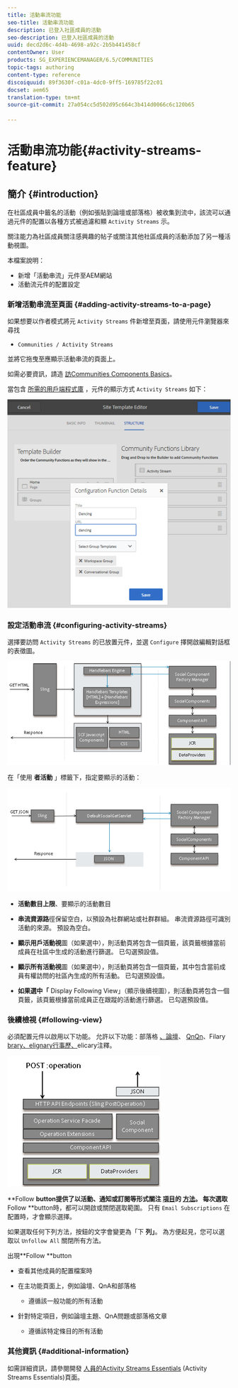 ```yaml
---
title: 活動串流功能
seo-title: 活動串流功能
description: 已登入社區成員的活動
seo-description: 已登入社區成員的活動
uuid: decd2d6c-4d4b-4698-a92c-2b5b441458cf
contentOwner: User
products: SG_EXPERIENCEMANAGER/6.5/COMMUNITIES
topic-tags: authoring
content-type: reference
discoiquuid: 89f3630f-c01a-4dc0-9ff5-169785f22c01
docset: aem65
translation-type: tm+mt
source-git-commit: 27a054cc5d502d95c664c3b414d0066c6c120b65

---
```



# 活動串流功能{#activity-streams-feature}

## 簡介 {#introduction}

在社區成員中籤名的活動（例如張貼到論壇或部落格）被收集到流中，該流可以通過元件的配置以各種方式被過濾和顯 `Activity Streams` 示。

關注能力為社區成員關注感興趣的帖子或關注其他社區成員的活動添加了另一種活動視圖。

本檔案說明：

* 新增「活動串流」元件至AEM網站
* 活動流元件的配置設定

### 新增活動串流至頁面 {#adding-activity-streams-to-a-page}

如果想要以作者模式將元 `Activity Streams` 件新增至頁面，請使用元件瀏覽器來尋找

* `Communities / Activity Streams`

並將它拖曳至應顯示活動串流的頁面上。

如需必要資訊，請造 [訪Communities Components Basics](/help/communities/basics.md)。

當包含 [所需的用戶端程式庫](/help/communities/essentials-activities.md#essentials-for-client-side) ，元件的顯示方式 `Activity Streams` 如下：

![chlimage_1-24](assets/chlimage_1-24.png)

### 設定活動串流 {#configuring-activity-streams}

選擇要訪問 `Activity Streams` 的已放置元件，並選 `Configure` 擇開啟編輯對話框的表徵圖。

![chlimage_1-25](assets/chlimage_1-25.png)

在「使用 **者活動** 」標籤下，指定要顯示的活動：

![chlimage_1-26](assets/chlimage_1-26.png)

* **活動數目上限**、要顯示的活動數目

* **串流資源路**&#x200B;徑保留空白，以預設為社群網站或社群群組。 串流資源路徑可識別活動的來源。 預設為空白。

* **顯示用戶活動視**&#x200B;圖（如果選中），則活動頁將包含一個頁籤，該頁籤根據當前成員在社區中生成的活動進行篩選。 已勾選預設值。

* **顯示所有活動視**&#x200B;圖（如果選中），則活動頁將包含一個頁籤，其中包含當前成員有權訪問的社區內生成的所有活動。 已勾選預設值。

* **如果選中「** Display Following View」（顯示後續視圖），則活動頁將包含一個頁籤，該頁籤根據當前成員正在跟蹤的活動進行篩選。 已勾選預設值。

### 後續檢視 {#following-view}

必須配置元件以啟用以下功能。 允許以下功能：部落格 [、論壇](/help/communities/blog-feature.md)、 [QnQn](/help/communities/forum.md)、Filary [brary、elignary行事歷、](/help/communities/working-with-qna.md)[](/help/communities/calendar.md)[](/help/communities/file-library.md)[](/help/communities/comments.md)elicary注釋。

![chlimage_1-27](assets/chlimage_1-27.png)

**Follow **button提供了以活動、通知或訂閱等形式關注 [項目](/help/communities/notifications.md)的 [方法](/help/communities/subscriptions.md)。 每次選取**Follow **button時，都可以開啟或關閉選取範圍。 只有 `Email Subscriptions` 在配置時，才會顯示選擇。

如果選取任何下列方法，按鈕的文字會變更為「下 **列」**。 為方便起見，您可以選取以 `Unfollow All` 關閉所有方法。

出現**Follow **button

* 查看其他成員的配置檔案時
* 在主功能頁面上，例如論壇、QnA和部落格

   * 遵循該一般功能的所有活動

* 針對特定項目，例如論壇主題、QnA問題或部落格文章

   * 遵循該特定條目的所有活動

### 其他資訊 {#additional-information}

如需詳細資訊，請參閱開發 [人員的Activity Streams Essentials](/help/communities/essentials-activities.md) (Activity Streams Essentials)頁面。
